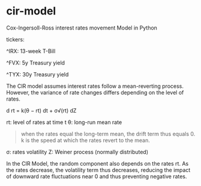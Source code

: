 # cir-model
Cox-Ingersoll-Ross interest rates movement Model in Python

tickers:

^IRX: 13-week T-Bill

^FVX: 5y Treasury yield

^TYX: 30y Treasury yield

The CIR model assumes interest rates follow a mean-reverting process. However, the variance of rate changes differs depending on the level of rates. 

d rt = k(θ − rt) dt + σ√(rt) dZ

rt: level of rates at time t
θ: long-run mean rate

> when the rates equal the long-term mean, the drift term thus equals 0. k is the speed at which the rates revert to the mean.

σ: rates volatility
Z: Weiner process (normally distributed)

In the CIR Model, the random component also depends on the rates rt. As the rates decrease, the volatility term thus decreases, reducing the impact of downward rate fluctuations near 0 and thus preventing negative rates.
